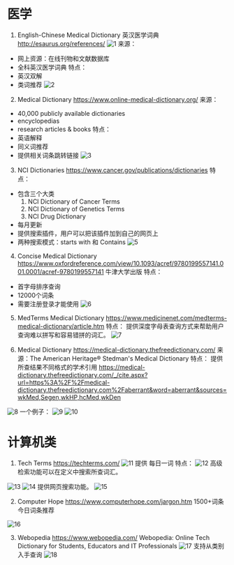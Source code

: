 # 医学
1. English-Chinese Medical Dictionary 英汉医学词典
http://esaurus.org/references/
![1](../image/kx/1.PNG)
来源：
- 网上资源：在线刊物和文献数据库
- 全科英汉医学词典
特点： 
- 英汉双解
- 类词推荐
![2](../image/kx/2.PNG)

2. Medical Dictionary
https://www.online-medical-dictionary.org/
来源：
- 40,000 publicly available dictionaries
- encyclopedias
 - research articles & books
 特点：
 - 英语解释
 - 同义词推荐
 - 提供相关词条跳转链接
 ![3](../image/kx/3.PNG)

 3. NCI Dictionaries
 https://www.cancer.gov/publications/dictionaries
 特点：
- 包含三个大类
	1. NCI Dictionary of Cancer Terms
	2. NCI Dictionary of Genetics Terms
	3. NCI Drug Dictionary
- 每月更新
- 提供搜索插件，用户可以把该插件加到自己的网页上
- 两种搜索模式：starts with 和 Contains
![5](../image/kx/5.PNG)

4. Concise Medical Dictionary
https://www.oxfordreference.com/view/10.1093/acref/9780199557141.001.0001/acref-9780199557141
牛津大学出版 
特点：
- 首字母排序查询
- 12000个词条
- 需要注册登录才能使用
![6](../image/kx/6.PNG)

5. MedTerms Medical Dictionary
https://www.medicinenet.com/medterms-medical-dictionary/article.htm
特点： 提供深度字母表查询方式来帮助用户查询难以拼写和容易错拼的词汇。
![7](../image/kx/7.PNG)

6. Medical Dictionary
https://medical-dictionary.thefreedictionary.com/
来源：The American Heritage® Stedman's Medical Dictionary
特点：
提供所查结果不同格式的学术引用
https://medical-dictionary.thefreedictionary.com/_/cite.aspx?url=https%3A%2F%2Fmedical-dictionary.thefreedictionary.com%2Faberrant&word=aberrant&sources=wkMed,Segen,wkHP,hcMed,wkDen

![8](../image/kx/8.PNG)
一个例子：
![9](../image/kx/9.PNG)
![10](../image/kx/10.PNG)

# 计算机类
1. Tech Terms
https://techterms.com/
![11](../image/kx/11.PNG)
提供
每日一词
特点：
![12](../image/kx/12.PNG)
高级检索功能可以在定义中搜索所查词汇。

![13](../image/kx/13.PNG)
![14](../image/kx/14.PNG)
提供网页搜索功能。
![15](../image/kx/15.PNG)

2. Computer Hope
https://www.computerhope.com/jargon.htm
1500+词条
今日词条推荐

![16](../image/kx/16.PNG)

3. Webopedia
https://www.webopedia.com/
Webopedia: Online Tech Dictionary for Students, Educators and IT Professionals
![17](../image/kx/17.PNG)
支持从类别入手查询
![18](../image/kx/18.PNG)